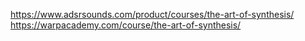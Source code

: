 https://www.adsrsounds.com/product/courses/the-art-of-synthesis/
https://warpacademy.com/course/the-art-of-synthesis/
